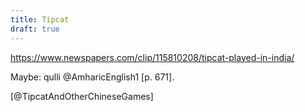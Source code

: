 ```yaml
---
title: Tipcat
draft: true
---
```


https://www.newspapers.com/clip/115810208/tipcat-played-in-india/

Maybe: qulli @AmharicEnglish1 [p. 671].

[@TipcatAndOtherChineseGames]

